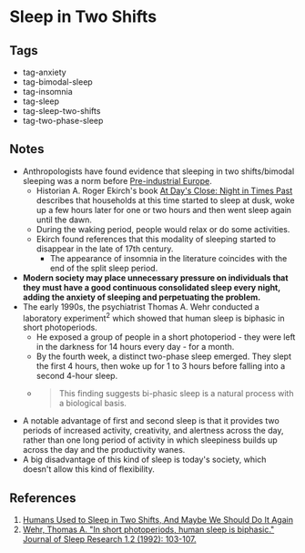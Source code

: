 # Sleep in Two Shifts

## Tags

- tag-anxiety
- tag-bimodal-sleep
- tag-insomnia
- tag-sleep
- tag-sleep-two-shifts
- tag-two-phase-sleep

## Notes

- Anthropologists have found evidence that sleeping in two shifts/bimodal sleeping was a norm before [Pre-industrial Europe](./PreIndustrialEurope.md).
  - Historian A. Roger Ekirch's book [At Day's Close: Night in Times Past](https://www.amazon.com/At-Days-Close-Night-Times/dp/0393329011) describes that households at this time started to sleep at dusk, woke up a few hours later for one or two hours and then went sleep again until the dawn.
  - During the waking period, people would relax or do some activities.
  - Ekirch found references that this modality of sleeping started to disappear in the late of 17th century.
    - The appearance of insomnia in the literature coincides with the end of the split sleep period.
- **Modern society may place unnecessary pressure on individuals that they must have a good continuous consolidated sleep every night, adding the anxiety of sleeping and perpetuating the problem.**
- The early 1990s, the psychiatrist Thomas A. Wehr conducted a laboratory experiment<sup>2</sup> which showed that human sleep is biphasic in short photoperiods.
  - He exposed a group of people in a short photoperiod - they were left in the darkness for 14 hours every day - for a month.
  - By the fourth week, a distinct two-phase sleep emerged. They slept the first 4 hours, then woke up for 1 to 3 hours before falling into a second 4-hour sleep.
  - > This finding suggests bi-phasic sleep is a natural process with a biological basis.
- A notable advantage of first and second sleep is that it provides two periods of increased activity, creativity, and alertness across the day, rather than one long period of activity in which sleepiness builds up across the day and the productivity wanes.
- A big disadvantage of this kind of sleep is today's society, which doesn't allow this kind of flexibility.

## References

1. [Humans Used to Sleep in Two Shifts, And Maybe We Should Do It Again](https://www.sciencealert.com/humans-used-to-sleep-in-two-shifts-maybe-we-should-again)
2. [Wehr, Thomas A. "In short photoperiods, human sleep is biphasic." Journal of Sleep Research 1.2 (1992): 103-107.](https://onlinelibrary.wiley.com/doi/abs/10.1111/j.1365-2869.1992.tb00019.x)
